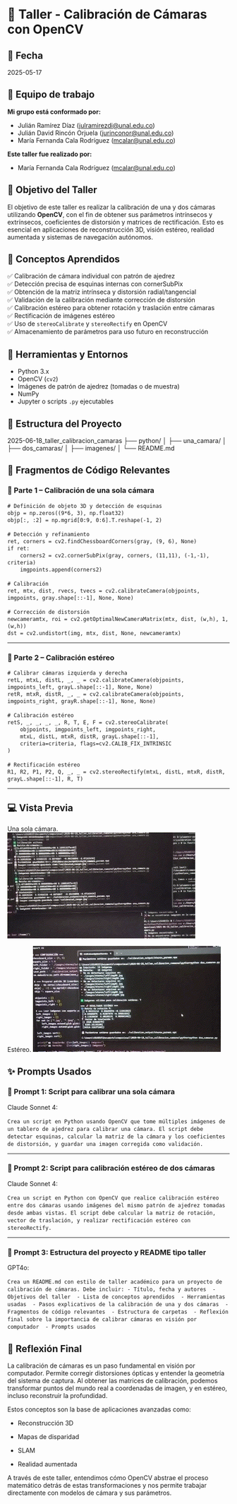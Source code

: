 
# 🧪 Taller - Calibración de Cámaras con OpenCV

## 📅 Fecha

2025-05-17

## 🌷 Equipo de trabajo

**Mi grupo está conformado por:**

- Julián Ramírez Díaz (julramirezdi@unal.edu.co)  
- Julián David Rincón Orjuela (jurinconor@unal.edu.co)  
- María Fernanda Cala Rodríguez (mcalar@unal.edu.co)

**Este taller fue realizado por:**
- María Fernanda Cala Rodríguez (mcalar@unal.edu.co)

## 🎯 Objetivo del Taller

El objetivo de este taller es realizar la calibración de una y dos cámaras utilizando **OpenCV**, con el fin de obtener sus parámetros intrínsecos y extrínsecos, coeficientes de distorsión y matrices de rectificación. Esto es esencial en aplicaciones de reconstrucción 3D, visión estéreo, realidad aumentada y sistemas de navegación autónomos.

## 🧠 Conceptos Aprendidos

✅ Calibración de cámara individual con patrón de ajedrez  
✅ Detección precisa de esquinas internas con cornerSubPix  
✅ Obtención de la matriz intrínseca y distorsión radial/tangencial  
✅ Validación de la calibración mediante corrección de distorsión  
✅ Calibración estéreo para obtener rotación y traslación entre cámaras  
✅ Rectificación de imágenes estéreo  
✅ Uso de `stereoCalibrate` y `stereoRectify` en OpenCV  
✅ Almacenamiento de parámetros para uso futuro en reconstrucción

## 🔧 Herramientas y Entornos

- Python 3.x  
- OpenCV (`cv2`)  
- Imágenes de patrón de ajedrez (tomadas o de muestra)  
- NumPy  
- Jupyter o scripts `.py` ejecutables

## 📁 Estructura del Proyecto

2025-06-18_taller_calibracion_camaras
├── python/
│   ├── una\_camara/
│   ├── dos\_camaras/
│   ├── imagenes/
│   └── README.md

## 🔹 Fragmentos de Código Relevantes

### 📸 Parte 1 – Calibración de una sola cámara
```
# Definición de objeto 3D y detección de esquinas
objp = np.zeros((9*6, 3), np.float32)
objp[:, :2] = np.mgrid[0:9, 0:6].T.reshape(-1, 2)

# Detección y refinamiento
ret, corners = cv2.findChessboardCorners(gray, (9, 6), None)
if ret:
    corners2 = cv2.cornerSubPix(gray, corners, (11,11), (-1,-1), criteria)
    imgpoints.append(corners2)

# Calibración
ret, mtx, dist, rvecs, tvecs = cv2.calibrateCamera(objpoints, imgpoints, gray.shape[::-1], None, None)

# Corrección de distorsión
newcameramtx, roi = cv2.getOptimalNewCameraMatrix(mtx, dist, (w,h), 1, (w,h))
dst = cv2.undistort(img, mtx, dist, None, newcameramtx)

```
----------

### 🎥 Parte 2 – Calibración estéreo

```
# Calibrar cámaras izquierda y derecha
retL, mtxL, distL, _, _ = cv2.calibrateCamera(objpoints, imgpoints_left, grayL.shape[::-1], None, None)
retR, mtxR, distR, _, _ = cv2.calibrateCamera(objpoints, imgpoints_right, grayR.shape[::-1], None, None)

# Calibración estéreo
retS, _, _, _, _, R, T, E, F = cv2.stereoCalibrate(
    objpoints, imgpoints_left, imgpoints_right,
    mtxL, distL, mtxR, distR, grayL.shape[::-1],
    criteria=criteria, flags=cv2.CALIB_FIX_INTRINSIC
)

# Rectificación estéreo
R1, R2, P1, P2, Q, _, _ = cv2.stereoRectify(mtxL, distL, mtxR, distR, grayL.shape[::-1], R, T)
```

----------

## 💻 Vista Previa

Una sola cámara.
![Demo](demo.gif)

Estéreo.
![Demo](demo2.gif)

## ✨ Prompts Usados

### 🎯 Prompt 1: Script para calibrar una sola cámara


Claude Sonnet 4:

`Crea un script en Python usando OpenCV que tome múltiples imágenes de un tablero de ajedrez para calibrar una cámara. El script debe detectar esquinas, calcular la matriz de la cámara y los coeficientes de distorsión, y guardar una imagen corregida como validación.` 

----------

### 🎯 Prompt 2: Script para calibración estéreo de dos cámaras

Claude Sonnet 4:

`Crea un script en Python con OpenCV que realice calibración estéreo entre dos cámaras usando imágenes del mismo patrón de ajedrez tomadas desde ambas vistas. El script debe calcular la matriz de rotación, vector de traslación, y realizar rectificación estéreo con stereoRectify.` 

----------

### 🎯 Prompt 3: Estructura del proyecto y README tipo taller

GPT4o:

`Crea un README.md con estilo de taller académico para un proyecto de calibración de cámaras. Debe incluir: - Título, fecha y autores  - Objetivos del taller  - Lista de conceptos aprendidos  - Herramientas usadas  - Pasos explicativos de la calibración de una y dos cámaras  - Fragmentos de código relevantes  - Estructura de carpetas  - Reflexión final sobre la importancia de calibrar cámaras en visión por computador  - Prompts usados`

## 💬 Reflexión Final

La calibración de cámaras es un paso fundamental en visión por computador. Permite corregir distorsiones ópticas y entender la geometría del sistema de captura. Al obtener las matrices de calibración, podemos transformar puntos del mundo real a coordenadas de imagen, y en estéreo, incluso reconstruir la profundidad.

Estos conceptos son la base de aplicaciones avanzadas como:

-   Reconstrucción 3D
    
-   Mapas de disparidad
    
-   SLAM
    
-   Realidad aumentada
    

A través de este taller, entendimos cómo OpenCV abstrae el proceso matemático detrás de estas transformaciones y nos permite trabajar directamente con modelos de cámara y sus parámetros.
